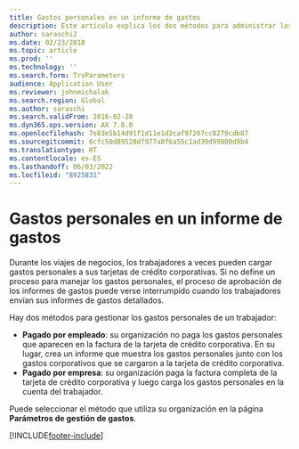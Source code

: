 ```yaml
---
title: Gastos personales en un informe de gastos
description: Este artículo explica los dos métodos para administrar los gastos personales de un trabajador en Microsoft Dynamics 365 Finance.
author: saraschi2
ms.date: 02/23/2018
ms.topic: article
ms.prod: ''
ms.technology: ''
ms.search.form: TrvParameters
audience: Application User
ms.reviewer: johnmichalak
ms.search.region: Global
ms.author: saraschi
ms.search.validFrom: 2016-02-28
ms.dyn365.ops.version: AX 7.0.0
ms.openlocfilehash: 7e83e5b14d91f1d11e1d2caf97207cc8279cdb87
ms.sourcegitcommit: 6cfc50d89528df977a8f6a55c1ad39d99800d9b4
ms.translationtype: HT
ms.contentlocale: es-ES
ms.lasthandoff: 06/03/2022
ms.locfileid: "8925831"
---
```

# <a name="personal-expenses-on-an-expense-report"></a>Gastos personales en un informe de gastos

Durante los viajes de negocios, los trabajadores a veces pueden cargar gastos personales a sus tarjetas de crédito corporativas. Si no define un proceso para manejar los gastos personales, el proceso de aprobación de los informes de gastos puede verse interrumpido cuando los trabajadores envían sus informes de gastos detallados. 

Hay dos métodos para gestionar los gastos personales de un trabajador:

- **Pagado por empleado**: su organización no paga los gastos personales que aparecen en la factura de la tarjeta de crédito corporativa. En su lugar, crea un informe que muestra los gastos personales junto con los gastos corporativos que se cargaron a la tarjeta de crédito corporativa.
- **Pagado por empresa**: su organización paga la factura completa de la tarjeta de crédito corporativa y luego carga los gastos personales en la cuenta del trabajador.

Puede seleccionar el método que utiliza su organización en la página **Parámetros de gestión de gastos**.


[!INCLUDE[footer-include](../includes/footer-banner.md)]